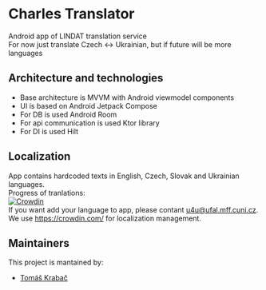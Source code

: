 # Charles Translator
Android app of LINDAT translation service\
For now just translate Czech <-> Ukrainian, but if future will be more languages

## Architecture and technologies
* Base architecture is MVVM with Android viewmodel components
* UI is based on Android Jetpack Compose
* For DB is used Android Room
* For api communication is used Ktor library 
* For DI is used Hilt

## Localization
App contains hardcoded texts in English, Czech, Slovak and Ukrainian languages.\
Progress of tranlations:\
[![Crowdin](https://badges.crowdin.net/charles-translator/localized.svg)](https://crowdin.com/project/charles-translator)
<br />
If you want add your language to app, please contant u4u@ufal.mff.cuni.cz. We use https://crowdin.com/ for localization management.

## Maintainers
This project is mantained by:
* [Tomáš Krabač](https://github.com/krabatom)